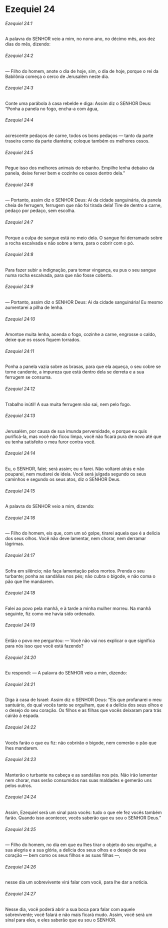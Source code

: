 # Ezequiel 24

###### Ezequiel 24:1

A palavra do SENHOR veio a mim, no nono ano, no décimo mês, aos dez dias do mês, dizendo:

###### Ezequiel 24:2

— Filho do homem, anote o dia de hoje, sim, o dia de hoje, porque o rei da Babilônia começa o cerco de Jerusalém neste dia.

###### Ezequiel 24:3

Conte uma parábola à casa rebelde e diga: Assim diz o SENHOR Deus: “Ponha a panela no fogo, encha-a com água,

###### Ezequiel 24:4

acrescente pedaços de carne, todos os bons pedaços — tanto da parte traseira como da parte dianteira; coloque também os melhores ossos.

###### Ezequiel 24:5

Pegue isso dos melhores animais do rebanho. Empilhe lenha debaixo da panela, deixe ferver bem e cozinhe os ossos dentro dela.”

###### Ezequiel 24:6

— Portanto, assim diz o SENHOR Deus: Ai da cidade sanguinária, da panela cheia de ferrugem, ferrugem que não foi tirada dela! Tire de dentro a carne, pedaço por pedaço, sem escolha.

###### Ezequiel 24:7

Porque a culpa de sangue está no meio dela. O sangue foi derramado sobre a rocha escalvada e não sobre a terra, para o cobrir com o pó.

###### Ezequiel 24:8

Para fazer subir a indignação, para tomar vingança, eu pus o seu sangue numa rocha escalvada, para que não fosse coberto.

###### Ezequiel 24:9

— Portanto, assim diz o SENHOR Deus: Ai da cidade sanguinária! Eu mesmo aumentarei a pilha de lenha.

###### Ezequiel 24:10

Amontoe muita lenha, acenda o fogo, cozinhe a carne, engrosse o caldo, deixe que os ossos fiquem torrados.

###### Ezequiel 24:11

Ponha a panela vazia sobre as brasas, para que ela aqueça, o seu cobre se torne candente, a impureza que está dentro dela se derreta e a sua ferrugem se consuma.

###### Ezequiel 24:12

Trabalho inútil! A sua muita ferrugem não sai, nem pelo fogo.

###### Ezequiel 24:13

Jerusalém, por causa de sua imunda perversidade, e porque eu quis purificá-la, mas você não ficou limpa, você não ficará pura de novo até que eu tenha satisfeito o meu furor contra você.

###### Ezequiel 24:14

Eu, o SENHOR, falei; será assim; eu o farei. Não voltarei atrás e não pouparei, nem mudarei de ideia. Você será julgada segundo os seus caminhos e segundo os seus atos, diz o SENHOR Deus.

###### Ezequiel 24:15

A palavra do SENHOR veio a mim, dizendo:

###### Ezequiel 24:16

— Filho do homem, eis que, com um só golpe, tirarei aquela que é a delícia dos seus olhos. Você não deve lamentar, nem chorar, nem derramar lágrimas.

###### Ezequiel 24:17

Sofra em silêncio; não faça lamentação pelos mortos. Prenda o seu turbante; ponha as sandálias nos pés; não cubra o bigode, e não coma o pão que lhe mandarem.

###### Ezequiel 24:18

Falei ao povo pela manhã, e à tarde a minha mulher morreu. Na manhã seguinte, fiz como me havia sido ordenado.

###### Ezequiel 24:19

Então o povo me perguntou: — Você não vai nos explicar o que significa para nós isso que você está fazendo?

###### Ezequiel 24:20

Eu respondi: — A palavra do SENHOR veio a mim, dizendo:

###### Ezequiel 24:21

Diga à casa de Israel: Assim diz o SENHOR Deus: “Eis que profanarei o meu santuário, do qual vocês tanto se orgulham, que é a delícia dos seus olhos e o desejo do seu coração. Os filhos e as filhas que vocês deixaram para trás cairão à espada.

###### Ezequiel 24:22

Vocês farão o que eu fiz: não cobrirão o bigode, nem comerão o pão que lhes mandarem.

###### Ezequiel 24:23

Manterão o turbante na cabeça e as sandálias nos pés. Não irão lamentar nem chorar, mas serão consumidos nas suas maldades e gemerão uns pelos outros.

###### Ezequiel 24:24

Assim, Ezequiel será um sinal para vocês: tudo o que ele fez vocês também farão. Quando isso acontecer, vocês saberão que eu sou o SENHOR Deus.”

###### Ezequiel 24:25

— Filho do homem, no dia em que eu lhes tirar o objeto do seu orgulho, a sua alegria e a sua glória, a delícia dos seus olhos e o desejo de seu coração — bem como os seus filhos e as suas filhas —,

###### Ezequiel 24:26

nesse dia um sobrevivente virá falar com você, para lhe dar a notícia.

###### Ezequiel 24:27

Nesse dia, você poderá abrir a sua boca para falar com aquele sobrevivente; você falará e não mais ficará mudo. Assim, você será um sinal para eles, e eles saberão que eu sou o SENHOR.

